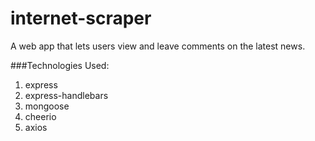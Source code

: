 # internet-scraper
A web app that lets users view and leave comments on the latest news.  


###Technologies Used: 
1. express     
2. express-handlebars     
3. mongoose     
4. cheerio     
5. axios
